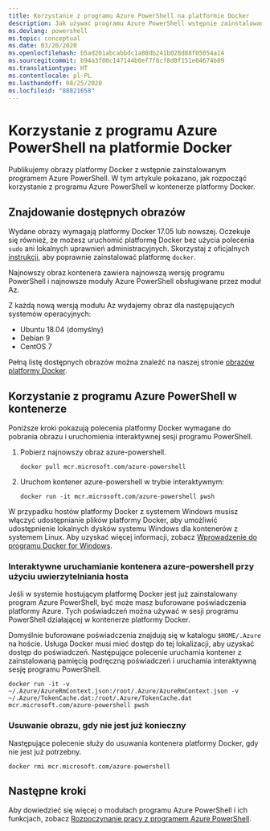 ```yaml
---
title: Korzystanie z programu Azure PowerShell na platformie Docker
description: Jak używać programu Azure PowerShell wstępnie zainstalowanego w obrazie platformy Docker.
ms.devlang: powershell
ms.topic: conceptual
ms.date: 03/20/2020
ms.openlocfilehash: b5ad201abcabbdc1a88db241b028d88f05054a14
ms.sourcegitcommit: b94a3f00c147144b0ef7f8cf8d0f151e04674b89
ms.translationtype: HT
ms.contentlocale: pl-PL
ms.lasthandoff: 08/25/2020
ms.locfileid: "88821658"
---
```

# <a name="using-azure-powershell-in-docker"></a>Korzystanie z programu Azure PowerShell na platformie Docker

Publikujemy obrazy platformy Docker z wstępnie zainstalowanym programem Azure PowerShell. W tym artykule pokazano, jak rozpocząć korzystanie z programu Azure PowerShell w kontenerze platformy Docker.

## <a name="finding-available-images"></a>Znajdowanie dostępnych obrazów

Wydane obrazy wymagają platformy Docker 17.05 lub nowszej. Oczekuje się również, że możesz uruchomić platformę Docker bez użycia polecenia `sudo` ani lokalnych uprawnień administracyjnych. Skorzystaj z oficjalnych [instrukcji][install], aby poprawnie zainstalować platformę `docker`.

Najnowszy obraz kontenera zawiera najnowszą wersję programu PowerShell i najnowsze moduły Azure PowerShell obsługiwane przez moduł Az.

Z każdą nową wersją modułu Az wydajemy obraz dla następujących systemów operacyjnych:

- Ubuntu 18.04 (domyślny)
- Debian 9
- CentOS 7

Pełną listę dostępnych obrazów można znaleźć na naszej stronie [obrazów platformy Docker][az image].

## <a name="using-azure-powershell-in-a-container"></a>Korzystanie z programu Azure PowerShell w kontenerze

Poniższe kroki pokazują polecenia platformy Docker wymagane do pobrania obrazu i uruchomienia interaktywnej sesji programu PowerShell.

1. Pobierz najnowszy obraz azure-powershell.

   ```console
   docker pull mcr.microsoft.com/azure-powershell
   ```

1. Uruchom kontener azure-powershell w trybie interaktywnym:

   ```console
   docker run -it mcr.microsoft.com/azure-powershell pwsh
   ```

W przypadku hostów platformy Docker z systemem Windows musisz włączyć udostępnianie plików platformy Docker, aby umożliwić udostępnienie lokalnych dysków systemu Windows dla kontenerów z systemem Linux. Aby uzyskać więcej informacji, zobacz [Wprowadzenie do programu Docker for Windows][file-sharing].

### <a name="run-the-azure-powershell-container-interactively-using-host-authentication"></a>Interaktywne uruchamianie kontenera azure-powershell przy użyciu uwierzytelniania hosta

Jeśli w systemie hostującym platformę Docker jest już zainstalowany program Azure PowerShell, być może masz buforowane poświadczenia platformy Azure. Tych poświadczeń można używać w sesji programu PowerShell działającej w kontenerze platformy Docker.

Domyślnie buforowane poświadczenia znajdują się w katalogu `$HOME/.Azure` na hoście. Usługa Docker musi mieć dostęp do tej lokalizacji, aby uzyskać dostęp do poświadczeń. Następujące polecenie uruchamia kontener z zainstalowaną pamięcią podręczną poświadczeń i uruchamia interaktywną sesję programu PowerShell.

```console
docker run -it -v ~/.Azure/AzureRmContext.json:/root/.Azure/AzureRmContext.json -v ~/.Azure/TokenCache.dat:/root/.Azure/TokenCache.dat mcr.microsoft.com/azure-powershell pwsh
```

### <a name="remove-the-image-when-no-longer-needed"></a>Usuwanie obrazu, gdy nie jest już konieczny

Następujące polecenie służy do usuwania kontenera platformy Docker, gdy nie jest już potrzebny.

```console
docker rmi mcr.microsoft.com/azure-powershell
```

## <a name="next-steps"></a>Następne kroki

Aby dowiedzieć się więcej o modułach programu Azure PowerShell i ich funkcjach, zobacz [Rozpoczynanie pracy z programem Azure PowerShell](get-started-azureps.md).

<!-- link references -->
[install]: https://docs.docker.com/engine/installation/
[powershell image]: https://hub.docker.com/_/microsoft-powershell
[az image]: https://hub.docker.com/_/microsoft-azure-powershell
[file-sharing]: https://docs.docker.com/docker-for-windows/#file-sharing
